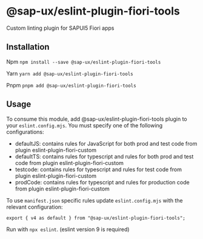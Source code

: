 # @sap-ux/eslint-plugin-fiori-tools

Custom linting plugin for SAPUI5 Fiori apps

## Installation

Npm
`npm install --save @sap-ux/eslint-plugin-fiori-tools`

Yarn
`yarn add @sap-ux/eslint-plugin-fiori-tools`

Pnpm
`pnpm add @sap-ux/eslint-plugin-fiori-tools`

## Usage

To consume this module, add @sap-ux/eslint-plugin-fiori-tools plugin to your `eslint.config.mjs`. You must specify one of the following configurations:

- defaultJS: contains rules for JavaScript for both prod and test code from plugin eslint-plugin-fiori-custom 
- defaultTS: contains rules for typescript and rules for both prod and test code from plugin eslint-plugin-fiori-custom 
- testcode: contains rules for typescript and rules for test code from plugin eslint-plugin-fiori-custom
- prodCode: contains rules for typescript and rules for production code from plugin eslint-plugin-fiori-custom

To use `manifest.json` specific rules update `eslint.config.mjs` with the relevant configuration:

```
export { v4 as default } from "@sap-ux/eslint-plugin-fiori-tools";
```

Run with `npx eslint`. (eslint version 9 is required)